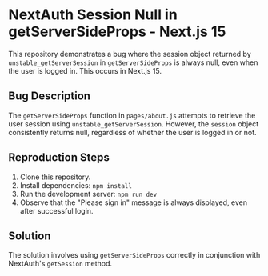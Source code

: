 # NextAuth Session Null in getServerSideProps - Next.js 15

This repository demonstrates a bug where the session object returned by `unstable_getServerSession` in `getServerSideProps` is always null, even when the user is logged in. This occurs in Next.js 15.

## Bug Description

The `getServerSideProps` function in `pages/about.js` attempts to retrieve the user session using `unstable_getServerSession`. However, the `session` object consistently returns null, regardless of whether the user is logged in or not.

## Reproduction Steps

1. Clone this repository.
2. Install dependencies: `npm install`
3. Run the development server: `npm run dev`
4. Observe that the "Please sign in" message is always displayed, even after successful login.

## Solution

The solution involves using `getServerSideProps` correctly in conjunction with NextAuth's `getSession` method.